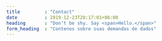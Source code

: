 ```yaml
---
title         : "Contact"
date          : 2019-12-23T20:17:01+06:00
heading       : "Don’t be shy. Say <span>Hello.</span>"
form_heading  : "Contenos sobre suas demandas de dados"
---
```


